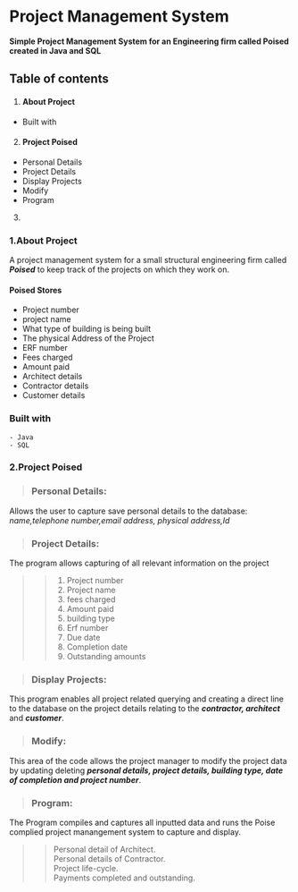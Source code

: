 # Project Management System

**Simple Project Management System for an Engineering firm called Poised created in Java and SQL**


## Table of contents
1. #### About Project <br>
-    Built with <br>
2. #### Project Poised <br>
-   Personal Details
-   Project Details
-   Display Projects
-   Modify
-   Program <br>
3. 



### 1.About Project <br>
A project management system for a small structural engineering firm called ***Poised*** to keep track of the projects on which they work on.<br>
#### **Poised Stores** <br>
<ul>
  <li>    Project number </li>
  <li>    project name  </li>
  <li>    What type of building is being built </li>
  <li>    The physical Address of the Project </li>
  <li>    ERF number </li>
  <li>    Fees charged </li>
  <li>    Amount paid  </li>
  <li>    Architect details </li>
  <li>    Contractor details </li>
  <li>    Customer details   </li>
  </ul>
  
  ### Built with <br>
    - Java
    - SQL


### 2.Project Poised <br>

>### Personal Details:<br>
Allows the user to capture save personal details to the database: <br>
*name,telephone number,email address, physical address,Id* <br>

>### Project Details:<br>
The program allows capturing of all relevant information on the project
>>1. Project number
>>2. Project name
>>3. fees charged
>>4. Amount paid
>>5. building type
>>6. Erf number
>>7. Due date
>>8. Completion date
>>9. Outstanding amounts <br>

>### Display Projects: <br>
This program enables all project related querying and creating a direct line to the database on the project details relating to the ***contractor, architect*** and ***customer***.<br>

>### Modify: <br>
This area of the code allows the project manager to modify the project data by updating deleting ***personal details, project details, building type, date of completion and project number***. <br>

>### Program: <br>
The Program compiles and captures all inputted data and runs the Poise complied project manangement system to capture and display.<br>
>>Personal detail of Architect. <br>
>>Personal details of Contractor. <br>
>>Project life-cycle. <br>
>>Payments completed and outstanding.<br>



